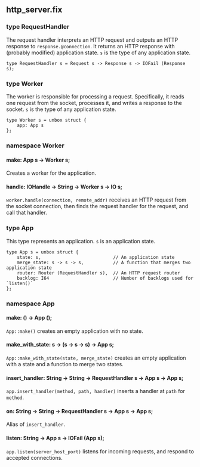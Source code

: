 ## http_server.fix

### type RequestHandler

The request handler interprets an HTTP request and outputs an HTTP response to `response.@connection`.
It returns an HTTP response with (probably modified) application state.
`s` is the type of any application state.

```
type RequestHandler s = Request s -> Response s -> IOFail (Response s);
```
### type Worker

The worker is responsible for processing a request. Specifically,
it reads one request from the socket, processes it, and writes a response to the socket.
`s` is the type of any application state.

```
type Worker s = unbox struct {
    app: App s
};
```
### namespace Worker

#### make: App s -> Worker s;

Creates a worker for the application.

#### handle: IOHandle -> String -> Worker s -> IO s;

`worker.handle(connection, remote_addr)` receives an HTTP request from the socket connection,
then finds the request handler for the request, and call that handler.

### type App

This type represents an application. `s` is an application state.

```
type App s = unbox struct {
    state: s,                           // An application state
    merge_state: s -> s -> s,           // A function that merges two application state
    router: Router (RequestHandler s),  // An HTTP request router
    backlog: I64                        // Number of backlogs used for `listen()`
};
```
### namespace App

#### make: () -> App ();

`App::make()` creates an empty application with no state.

#### make_with_state: s -> (s -> s -> s) -> App s;

`App::make_with_state(state, merge_state)` creates
an empty application with a state and a function to merge two states.

#### insert_handler: String -> String -> RequestHandler s -> App s -> App s;

`app.insert_handler(method, path, handler)` inserts a handler
at `path` for `method`.

#### on: String -> String -> RequestHandler s -> App s -> App s;

Alias of `insert_handler`.

#### listen: String -> App s -> IOFail (App s);

`app.listen(server_host_port)` listens for incoming requests,
and respond to accepted connections.

